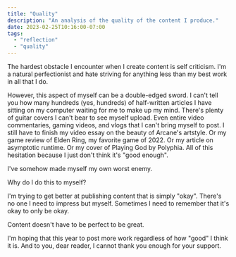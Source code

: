 ```yaml
---
title: "Quality"
description: "An analysis of the quality of the content I produce."
date: 2023-02-25T10:16:00-07:00
tags:
  - "reflection"
  - "quality"
---
```


The hardest obstacle I encounter when I create content is self criticism. I'm a natural perfectionist and hate striving for anything less than my best work in all that I do.

However, this aspect of myself can be a double-edged sword. I can't tell you how many hundreds (yes, hundreds) of half-written articles I have sitting on my computer waiting for me to make up my mind. There's plenty of guitar covers I can't bear to see myself upload. Even entire video commentaries, gaming videos, and vlogs that I can't bring myself to post. I still have to finish my video essay on the beauty of Arcane's artstyle. Or my game review of Elden Ring, my favorite game of 2022. Or my article on asymptotic runtime. Or my cover of Playing God by Polyphia. All of this hesitation because I just don't think it's "good enough".

I've somehow made myself my own worst enemy.

Why do I do this to myself?

I'm trying to get better at publishing content that is simply "okay". There's no one I need to impress but myself. Sometimes I need to remember that it's okay to only be okay.

Content doesn't have to be perfect to be great.

I'm hoping that this year to post more work regardless of how "good" I think it is. And to you, dear reader, I cannot thank you enough for your support.
